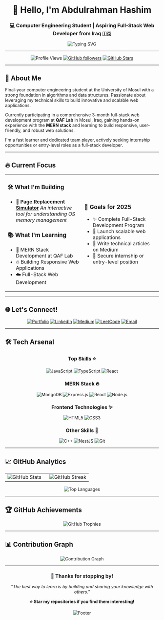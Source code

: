 <div align="center">
  
# 👋 Hello, I'm **Abdulrahman Hashim**

### 💻 Computer Engineering Student | Aspiring Full-Stack Web Developer from Iraq 🇮🇶

<img src="https://readme-typing-svg.demolab.com?font=Fira+Code&size=22&duration=3000&pause=1000&color=FFA500&center=true&vCenter=true&width=600&lines=Welcome+to+my+GitHub+Profile!;Computer+Engineering+Student;Full-Stack+Web+Developer;Building+Amazing+Web+Applications!" alt="Typing SVG" />

---

![Profile Views](https://komarev.com/ghpvc/?username=nrgvu&label=Profile%20views&color=blueviolet&style=for-the-badge)
[![GitHub followers](https://img.shields.io/github/followers/nrgvu?label=Followers&style=for-the-badge&color=blue&labelColor=black)](https://github.com/nrgvu?tab=followers)
[![GitHub Stars](https://img.shields.io/github/stars/nrgvu?label=Stars&style=for-the-badge&color=yellow&labelColor=black)](https://github.com/nrgvu)

</div>

---

## 🚀 **About Me**

Final-year computer engineering student at the University of Mosul with a strong foundation in algorithms and data structures. Passionate about leveraging my technical skills to build innovative and scalable web applications.

Currently participating in a comprehensive 3-month full-stack web development program at **QAF Lab** in Mosul, Iraq, gaining hands-on experience with the **MERN stack** and learning to build responsive, user-friendly, and robust web solutions.

I'm a fast learner and dedicated team player, actively seeking internship opportunities or entry-level roles as a full-stack developer.

---

## 🔥 **Current Focus**

<table>
<tr>
<td width="50%">

### 🛠️ What I'm Building
- 🔭 **[Page Replacement Simulator](https://page-replacement-simulator.vercel.app/)**
  *An interactive tool for understanding OS memory management*

### 📚 What I'm Learning
- 🌱 MERN Stack Development at QAF Lab
- 🔥 Building Responsive Web Applications
- ☁️ Full-Stack Web Development

</td>
<td width="50%">

### 🎯 Goals for 2025
- ✨ Complete Full-Stack Development Program
- 🚀 Launch scalable web applications
- 📖 Write technical articles on Medium
- 🤝 Secure internship or entry-level position

</td>
</tr>
</table>

---

## 🌐 **Let's Connect!**

<div align="center">

[![Portfolio](https://img.shields.io/badge/Portfolio-FF5722?style=for-the-badge&logo=google-chrome&logoColor=white)](https://abdulrahmanporto.vercel.app/)
[![LinkedIn](https://img.shields.io/badge/LinkedIn-0077B5?style=for-the-badge&logo=linkedin&logoColor=white)](https://www.linkedin.com/in/abdulrahmanhashim)
[![Medium](https://img.shields.io/badge/Medium-12100E?style=for-the-badge&logo=medium&logoColor=white)](https://medium.com/@nrgvu)
[![LeetCode](https://img.shields.io/badge/LeetCode-FFA116?style=for-the-badge&logo=leetcode&logoColor=black)](https://www.leetcode.com/nrgvu)
[![Email](https://img.shields.io/badge/Email-D14836?style=for-the-badge&logo=gmail&logoColor=white)](mailto:abdulrahman.hashim2001@gmail.com)

</div>

---

## 🛠️ **Tech Arsenal**

<div align="center">

### **Top Skills** ⭐
![JavaScript](https://img.shields.io/badge/JavaScript-F7DF1E?style=for-the-badge&logo=javascript&logoColor=black)
![TypeScript](https://img.shields.io/badge/TypeScript-007ACC?style=for-the-badge&logo=typescript&logoColor=white)
![React](https://img.shields.io/badge/React-20232A?style=for-the-badge&logo=react&logoColor=61DAFB)

### **MERN Stack** 🔥
![MongoDB](https://img.shields.io/badge/MongoDB-4EA94B?style=for-the-badge&logo=mongodb&logoColor=white)
![Express.js](https://img.shields.io/badge/Express.js-404D59?style=for-the-badge&logo=express&logoColor=white)
![React](https://img.shields.io/badge/React-20232A?style=for-the-badge&logo=react&logoColor=61DAFB)
![Node.js](https://img.shields.io/badge/Node.js-43853D?style=for-the-badge&logo=node.js&logoColor=white)

### **Frontend Technologies** ✨
![HTML5](https://img.shields.io/badge/HTML5-E34F26?style=for-the-badge&logo=html5&logoColor=white)
![CSS3](https://img.shields.io/badge/CSS3-1572B6?style=for-the-badge&logo=css3&logoColor=white)

### **Other Skills** 🔧
![C++](https://img.shields.io/badge/C++-00599C?style=for-the-badge&logo=c%2B%2B&logoColor=white)
![NestJS](https://img.shields.io/badge/NestJS-E0234E?style=for-the-badge&logo=nestjs&logoColor=white)
![Git](https://img.shields.io/badge/Git-F05032?style=for-the-badge&logo=git&logoColor=white)

</div>

---

## 📈 **GitHub Analytics**

<div align="center">
<table>
<tr>
<td width="50%">

<img src="https://github-readme-stats.vercel.app/api?username=nrgvu&show_icons=true&theme=tokyonight&hide_border=true&count_private=true" alt="GitHub Stats" />

</td>
<td width="50%">

<img src="https://github-readme-streak-stats.herokuapp.com/?user=nrgvu&theme=tokyonight&hide_border=true" alt="GitHub Streak" />

</td>
</tr>
</table>

<img src="https://github-readme-stats.vercel.app/api/top-langs/?username=nrgvu&layout=compact&theme=tokyonight&hide_border=true&langs_count=8" alt="Top Languages" />

</div>

---

## 🏆 **GitHub Achievements**

<div align="center">
<img src="https://github-profile-trophy.vercel.app/?username=nrgvu&theme=tokyonight&no-frame=true&column=7&margin-w=15&margin-h=15" alt="GitHub Trophies" />
</div>

---

## 📊 **Contribution Graph**

<div align="center">
<img src="https://github-readme-activity-graph.vercel.app/graph?username=nrgvu&bg_color=1a1b27&color=38bdae&line=70a5fd&point=bf91f3&area=true&hide_border=true" alt="Contribution Graph" />
</div>

---


<div align="center">

### 🎉 **Thanks for stopping by!**

*"The best way to learn is by building and sharing your knowledge with others."*

**⭐ Star my repositories if you find them interesting!**

<img src="https://capsule-render.vercel.app/api?type=waving&color=gradient&height=100&section=footer" alt="Footer" />

</div>
